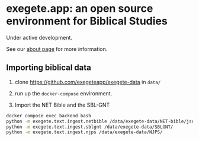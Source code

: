 # exegete.app: an open source environment for Biblical Studies

Under active development.

See our [about page](https://exegete.app/about) for more information.

## Importing biblical data

1. clone https://github.com/exegeteapp/exegete-data in `data/`

2. run up the `docker-compose` environment.

3. Import the NET Bible and the SBL-GNT

```bash
docker compose exec backend bash
python -m exegete.text.ingest.netbible /data/exegete-data/NET-bible/json/
python -m exegete.text.ingest.sblgnt /data/exegete-data/SBLGNT/
python -m exegete.text.ingest.njps /data/exegete-data/NJPS/
```

